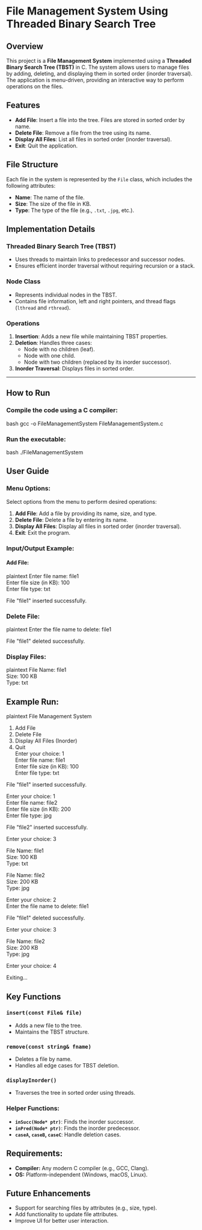 # File Management System Using Threaded Binary Search Tree
## Overview
This project is a **File Management System** implemented using a **Threaded Binary Search Tree (TBST)** in C. The system allows users to manage files by adding, deleting, and displaying them in sorted order (inorder traversal). The application is menu-driven, providing an interactive way to perform operations on the files.

## Features
- **Add File**: Insert a file into the tree. Files are stored in sorted order by name.
- **Delete File**: Remove a file from the tree using its name.
- **Display All Files**: List all files in sorted order (inorder traversal).
- **Exit**: Quit the application.

## File Structure
Each file in the system is represented by the `File` class, which includes the following attributes:
- **Name**: The name of the file.
- **Size**: The size of the file in KB.
- **Type**: The type of the file (e.g., `.txt`, `.jpg`, etc.).

## Implementation Details

### Threaded Binary Search Tree (TBST)
- Uses threads to maintain links to predecessor and successor nodes.
- Ensures efficient inorder traversal without requiring recursion or a stack.

### Node Class
- Represents individual nodes in the TBST.
- Contains file information, left and right pointers, and thread flags (`lthread` and `rthread`).

### Operations
1. **Insertion**: Adds a new file while maintaining TBST properties.
2. **Deletion**: Handles three cases:
   - Node with no children (leaf).
   - Node with one child.
   - Node with two children (replaced by its inorder successor).
3. **Inorder Traversal**: Displays files in sorted order.

---

## How to Run
### Compile the code using a C compiler:
bash
gcc -o FileManagementSystem FileManagementSystem.c

### Run the executable:
bash
./FileManagementSystem


## User Guide

### Menu Options:
Select options from the menu to perform desired operations:
1. **Add File**: Add a file by providing its name, size, and type.
2. **Delete File**: Delete a file by entering its name.
3. **Display All Files**: Display all files in sorted order (inorder traversal).
4. **Exit**: Exit the program.

### Input/Output Example:

#### Add File:
plaintext
Enter file name: file1  
Enter file size (in KB): 100  
Enter file type: txt

File "file1" inserted successfully.  


### Delete File:
plaintext
Enter the file name to delete: file1

File "file1" deleted successfully.


### Display Files:
plaintext
File Name: file1  
Size: 100 KB  
Type: txt


## Example Run:
plaintext
File Management System  
1. Add File  
2. Delete File  
3. Display All Files (Inorder)  
4. Quit  
Enter your choice: 1  
Enter file name: file1  
Enter file size (in KB): 100  
Enter file type: txt

File "file1" inserted successfully.  

Enter your choice: 1  
Enter file name: file2  
Enter file size (in KB): 200  
Enter file type: jpg

File "file2" inserted successfully.  

Enter your choice: 3
 
File Name: file1  
Size: 100 KB  
Type: txt

File Name: file2  
Size: 200 KB  
Type: jpg  

Enter your choice: 2  
Enter the file name to delete: file1

File "file1" deleted successfully.  

Enter your choice: 3

File Name: file2  
Size: 200 KB  
Type: jpg  

Enter your choice: 4

Exiting...  


## Key Functions

### `insert(const File& file)`
- Adds a new file to the tree.
- Maintains the TBST structure.

### `remove(const string& fname)`
- Deletes a file by name.
- Handles all edge cases for TBST deletion.

### `displayInorder()`
- Traverses the tree in sorted order using threads.

### Helper Functions:
- **`inSucc(Node* ptr)`**: Finds the inorder successor.
- **`inPred(Node* ptr)`**: Finds the inorder predecessor.
- **`caseA`, `caseB`, `caseC`**: Handle deletion cases.

## Requirements:
- **Compiler:** Any modern C compiler (e.g., GCC, Clang).
- **OS:** Platform-independent (Windows, macOS, Linux).

## Future Enhancements
- Support for searching files by attributes (e.g., size, type).
- Add functionality to update file attributes.
- Improve UI for better user interaction.
